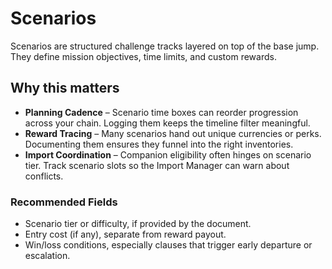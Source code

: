 <!--
Bloodawn

Copyright (c) 2025 Age-Of-Ages

Permission is hereby granted, free of charge, to any person obtaining a copy
of this software and associated documentation files (the "Software"), to deal
in the Software without restriction, including without limitation the rights
to use, copy, modify, merge, publish, distribute, sublicense, and/or sell
copies of the Software, and to permit persons to do so, subject to the
following conditions:

The above copyright notice and this permission notice shall be included in all
copies or substantial portions of the Software.

THE SOFTWARE IS PROVIDED "AS IS", WITHOUT WARRANTY OF ANY KIND, EXPRESS OR
IMPLIED, INCLUDING BUT NOT LIMITED TO THE WARRANTIES OF MERCHANTABILITY,
FITNESS FOR A PARTICULAR PURPOSE AND NONINFRINGEMENT. IN NO EVENT SHALL THE
AUTHORS OR COPYRIGHT HOLDERS BE LIABLE FOR ANY CLAIM, DAMAGES OR OTHER
LIABILITY, WHETHER IN AN ACTION OF CONTRACT, TORT OR OTHERWISE, ARISING FROM,
OUT OF OR IN CONNECTION WITH THE SOFTWARE OR THE USE OR OTHER DEALINGS IN THE
SOFTWARE.
-->

# Scenarios

Scenarios are structured challenge tracks layered on top of the base jump. They define mission objectives, time limits, and custom rewards.

## Why this matters

- **Planning Cadence** – Scenario time boxes can reorder progression across your chain. Logging them keeps the timeline filter meaningful.
- **Reward Tracing** – Many scenarios hand out unique currencies or perks. Documenting them ensures they funnel into the right inventories.
- **Import Coordination** – Companion eligibility often hinges on scenario tier. Track scenario slots so the Import Manager can warn about conflicts.

### Recommended Fields

- Scenario tier or difficulty, if provided by the document.
- Entry cost (if any), separate from reward payout.
- Win/loss conditions, especially clauses that trigger early departure or escalation.
